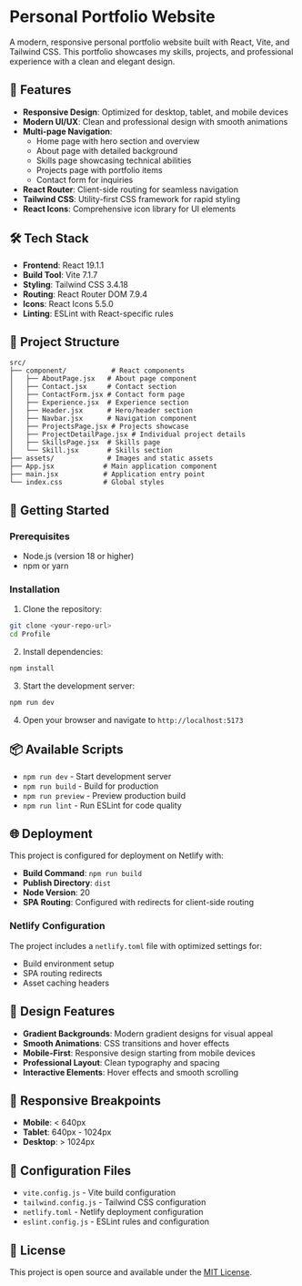 # Personal Portfolio Website

A modern, responsive personal portfolio website built with React, Vite, and Tailwind CSS. This portfolio showcases my skills, projects, and professional experience with a clean and elegant design.

## 🚀 Features

- **Responsive Design**: Optimized for desktop, tablet, and mobile devices
- **Modern UI/UX**: Clean and professional design with smooth animations
- **Multi-page Navigation**: 
  - Home page with hero section and overview
  - About page with detailed background
  - Skills page showcasing technical abilities
  - Projects page with portfolio items
  - Contact form for inquiries
- **React Router**: Client-side routing for seamless navigation
- **Tailwind CSS**: Utility-first CSS framework for rapid styling
- **React Icons**: Comprehensive icon library for UI elements

## 🛠️ Tech Stack

- **Frontend**: React 19.1.1
- **Build Tool**: Vite 7.1.7
- **Styling**: Tailwind CSS 3.4.18
- **Routing**: React Router DOM 7.9.4
- **Icons**: React Icons 5.5.0
- **Linting**: ESLint with React-specific rules

## 📁 Project Structure

```
src/
├── component/           # React components
│   ├── AboutPage.jsx   # About page component
│   ├── Contact.jsx     # Contact section
│   ├── ContactForm.jsx # Contact form page
│   ├── Experience.jsx  # Experience section
│   ├── Header.jsx      # Hero/header section
│   ├── Navbar.jsx      # Navigation component
│   ├── ProjectsPage.jsx # Projects showcase
│   ├── ProjectDetailPage.jsx # Individual project details
│   ├── SkillsPage.jsx  # Skills page
│   └── Skill.jsx       # Skills section
├── assets/             # Images and static assets
├── App.jsx            # Main application component
├── main.jsx           # Application entry point
└── index.css          # Global styles
```

## 🚀 Getting Started

### Prerequisites

- Node.js (version 18 or higher)
- npm or yarn

### Installation

1. Clone the repository:
```bash
git clone <your-repo-url>
cd Profile
```

2. Install dependencies:
```bash
npm install
```

3. Start the development server:
```bash
npm run dev
```

4. Open your browser and navigate to `http://localhost:5173`

## 📦 Available Scripts

- `npm run dev` - Start development server
- `npm run build` - Build for production
- `npm run preview` - Preview production build
- `npm run lint` - Run ESLint for code quality

## 🌐 Deployment

This project is configured for deployment on Netlify with:

- **Build Command**: `npm run build`
- **Publish Directory**: `dist`
- **Node Version**: 20
- **SPA Routing**: Configured with redirects for client-side routing

### Netlify Configuration

The project includes a `netlify.toml` file with optimized settings for:
- Build environment setup
- SPA routing redirects
- Asset caching headers

## 🎨 Design Features

- **Gradient Backgrounds**: Modern gradient designs for visual appeal
- **Smooth Animations**: CSS transitions and hover effects
- **Mobile-First**: Responsive design starting from mobile devices
- **Professional Layout**: Clean typography and spacing
- **Interactive Elements**: Hover effects and smooth scrolling

## 📱 Responsive Breakpoints

- **Mobile**: < 640px
- **Tablet**: 640px - 1024px  
- **Desktop**: > 1024px

## 🔧 Configuration Files

- `vite.config.js` - Vite build configuration
- `tailwind.config.js` - Tailwind CSS configuration
- `netlify.toml` - Netlify deployment configuration
- `eslint.config.js` - ESLint rules and configuration

## 📄 License

This project is open source and available under the [MIT License](LICENSE).
